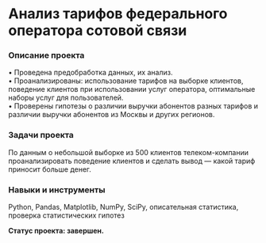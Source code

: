 # Анализ тарифов федерального оператора сотовой связи
### Описание проекта
•	Проведена предобработка данных, их анализ.  
•	Проанализированы: использование тарифов на выборке клиентов, поведение клиентов при использовании услуг оператора, оптимальные наборы услуг для пользователей.  
•	Проверены гипотезы о различии выручки абонентов разных тарифов и различии выручки абонентов из Москвы и других регионов.
### Задачи проекта
По данным о небольшой выборке из 500 клиентов телеком-компании проанализировать поведение клиентов и сделать вывод — какой тариф приносит больше денег.
### Навыки и инструменты
Python, Pandas, Matplotlib, NumPy, SciPy, описательная статистика, проверка статистических гипотез

**Статус проекта: завершен.**
